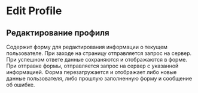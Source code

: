# Edit Profile
## Редактирование профиля

Содержит форму для редактирования информации о текущем пользователе. При заходе на страницу отправляется запрос на сервер. При успешном ответе данные сохраняются и отображаются в форме. При отправке формы, отправляется запрос на сервер с указанной информацией. Форма перезагружается и отображает либо новые данные пользователя, либо прошлую заполненную форму и сообщение об ошибке.
